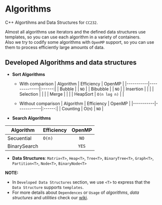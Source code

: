 # Algorithms
C++ Algortihms and Data Structures for `CC232`.

Almost all algorithms use iterators and the defined data structures use templates, so you can use each algorithm in a variety of containers.  
Also we try to codify some algorithms with `OpenMP` support, so you can use them to process efficiently large amounts of data.

## Developed Algorithms and data structures

+ **Sort Algorithms**
    + With comparison
| Algorithm | Efficiency   | OpenMP |
|-----------|--------------|:------:|
| Bubble    |              | `NO`   |
| Bibubble  |              | `NO`   |
| Insertion |              |        |
| Selection |              |        |
| Merge     |              |        |
| HeapSort  | `O(n log n)` |        |

    + Without comparison
| Algorithm | Efficiency | OpenMP |
|-----------|------------|:------:|
| Counting  | O(n)       | `NO`   |

+ **Search Algorithms**

| Algorithm    | Efficiency | OpenMP |
|--------------|------------|:------:|
| Secuential   | `O(n)`     | `NO`   |
| BinarySearch |            | `YES`  |


+ **Data Structures**: `Matrix<T>`, `Heap<T>`, `Tree<T>`, `BinaryTree<T>`, `Graph<T>`, `Partition<T>`, `Node<T>`, `BinaryNode<T>`



**NOTE:**  
* In `Developed Data Structures` section, we use `<T>` to express that the `Data Structure` supports `templates`.
* For more details about `Dependences` or `Usage` of *algorithms*, *data structures* and *utilities* check our [wiki](https://github.com/glozanoa/algorithms/wiki).
